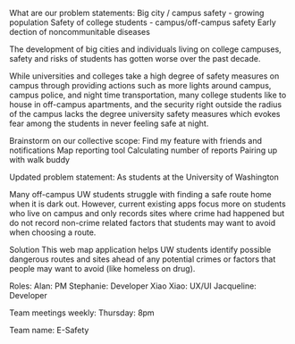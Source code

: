 What are our problem statements: 
Big city / campus safety - growing population 
Safety of college students - campus/off-campus safety
Early dection of noncommunitable diseases 

The development of big cities and individuals living on college campuses, safety and risks of students has gotten worse over the past decade.

While universities and colleges take a high degree of safety measures on campus through providing actions such as more lights around campus, campus police, and night time transportation, many college students like to house in off-campus apartments, and the security right outside the radius of the campus lacks the degree university safety measures which evokes fear among the students in never feeling safe at night. 

Brainstorm on our collective scope: 
Find my feature with friends and notifications
Map reporting tool Calculating number of reports
Pairing up with walk buddy

Updated problem statement: 
As students at the University of Washington 

Many off-campus UW students struggle with finding a safe route home when it is dark out. However, current existing apps focus more on students who live on campus and only records sites where crime had happened but do not record non-crime related factors that students may want to avoid when choosing a route. 

Solution
This web map application helps UW students identify possible dangerous routes and sites ahead of any potential crimes or factors that people may want to avoid (like homeless on drug).

Roles: 
Alan: PM
Stephanie: Developer
Xiao Xiao: UX/UI
Jacqueline: Developer


Team meetings weekly: 
Thursday: 8pm 

Team name: E-Safety 
